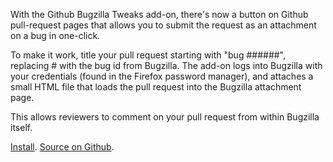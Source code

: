 With the Github Bugzilla Tweaks add-on, there's now a button on Github pull-request pages that allows you to submit the request as an attachment on a bug in one-click.

To make it work, title your pull request starting with "bug ######", replacing # with the bug id from Bugzilla. The add-on logs into Bugzilla with your credentials (found in the Firefox password manager), and attaches a small HTML file that loads the pull request into the Bugzilla attachment page.

This allows reviewers to comment on your pull request from within Bugzilla itself.

<a title="Install" href="http://j.mp/dYtZbs">Install</a>.
<a title="Source" href="http://j.mp/g2LLee">Source on Github</a>.
